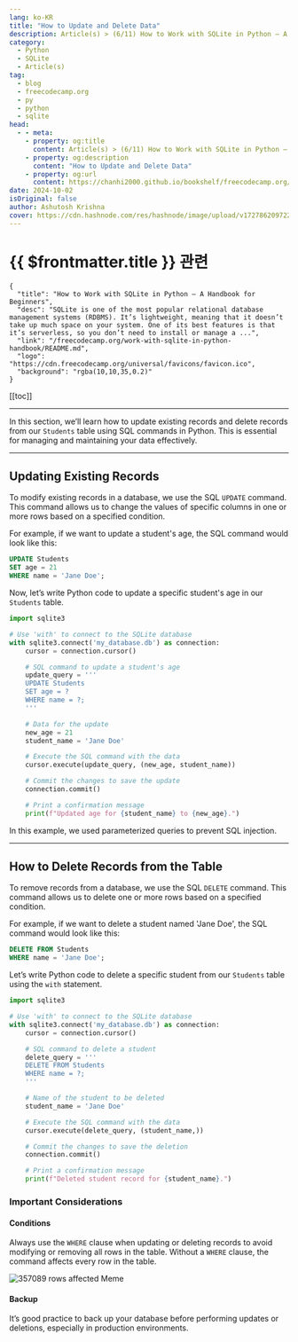 ```yaml
---
lang: ko-KR
title: "How to Update and Delete Data"
description: Article(s) > (6/11) How to Work with SQLite in Python – A Handbook for Beginners 
category:
  - Python
  - SQLite
  - Article(s)
tag:
  - blog
  - freecodecamp.org
  - py
  - python
  - sqlite
head:
  - - meta:
    - property: og:title
      content: Article(s) > (6/11) How to Work with SQLite in Python – A Handbook for Beginners
    - property: og:description
      content: "How to Update and Delete Data"
    - property: og:url
      content: https://chanhi2000.github.io/bookshelf/freecodecamp.org/how-to-update-and-delete-data.html
date: 2024-10-02
isOriginal: false
author: Ashutosh Krishna
cover: https://cdn.hashnode.com/res/hashnode/image/upload/v1727862097228/24433377-ebb8-49b5-b0ee-5736f629399d.png
---
```


# {{ $frontmatter.title }} 관련

```component VPCard
{
  "title": "How to Work with SQLite in Python – A Handbook for Beginners",
  "desc": "SQLite is one of the most popular relational database management systems (RDBMS). It’s lightweight, meaning that it doesn’t take up much space on your system. One of its best features is that it’s serverless, so you don’t need to install or manage a ...",
  "link": "/freecodecamp.org/work-with-sqlite-in-python-handbook/README.md",
  "logo": "https://cdn.freecodecamp.org/universal/favicons/favicon.ico",
  "background": "rgba(10,10,35,0.2)"
}
```

[[toc]]

---

<SiteInfo
  name="How to Work with SQLite in Python – A Handbook for Beginners"
  desc="SQLite is one of the most popular relational database management systems (RDBMS). It’s lightweight, meaning that it doesn’t take up much space on your system. One of its best features is that it’s serverless, so you don’t need to install or manage a ..."
  url="https://freecodecamp.org/news/work-with-sqlite-in-python-handbook/"
  logo="https://cdn.freecodecamp.org/universal/favicons/favicon.ico"
  preview="https://cdn.hashnode.com/res/hashnode/image/upload/v1727862097228/24433377-ebb8-49b5-b0ee-5736f629399d.png"/>

In this section, we’ll learn how to update existing records and delete records from our `Students` table using SQL commands in Python. This is essential for managing and maintaining your data effectively.

---

## Updating Existing Records

To modify existing records in a database, we use the SQL `UPDATE` command. This command allows us to change the values of specific columns in one or more rows based on a specified condition.

For example, if we want to update a student's age, the SQL command would look like this:

```sql
UPDATE Students 
SET age = 21 
WHERE name = 'Jane Doe';
```

Now, let’s write Python code to update a specific student's age in our `Students` table.

```py
import sqlite3

# Use 'with' to connect to the SQLite database
with sqlite3.connect('my_database.db') as connection:
    cursor = connection.cursor()

    # SQL command to update a student's age
    update_query = '''
    UPDATE Students 
    SET age = ? 
    WHERE name = ?;
    '''

    # Data for the update
    new_age = 21
    student_name = 'Jane Doe'

    # Execute the SQL command with the data
    cursor.execute(update_query, (new_age, student_name))

    # Commit the changes to save the update
    connection.commit()

    # Print a confirmation message
    print(f"Updated age for {student_name} to {new_age}.")
```

In this example, we used parameterized queries to prevent SQL injection.

---

## How to Delete Records from the Table

To remove records from a database, we use the SQL `DELETE` command. This command allows us to delete one or more rows based on a specified condition.

For example, if we want to delete a student named 'Jane Doe', the SQL command would look like this:

```sql
DELETE FROM Students 
WHERE name = 'Jane Doe';
```

Let’s write Python code to delete a specific student from our `Students` table using the `with` statement.

```py
import sqlite3

# Use 'with' to connect to the SQLite database
with sqlite3.connect('my_database.db') as connection:
    cursor = connection.cursor()

    # SQL command to delete a student
    delete_query = '''
    DELETE FROM Students 
    WHERE name = ?;
    '''

    # Name of the student to be deleted
    student_name = 'Jane Doe'

    # Execute the SQL command with the data
    cursor.execute(delete_query, (student_name,))

    # Commit the changes to save the deletion
    connection.commit()

    # Print a confirmation message
    print(f"Deleted student record for {student_name}.")
```

### Important Considerations

#### Conditions

Always use the `WHERE` clause when updating or deleting records to avoid modifying or removing all rows in the table. Without a `WHERE` clause, the command affects every row in the table.

![357089 rows affected Meme](https://cdn.hashnode.com/res/hashnode/image/upload/v1727519069500/f22be4cc-e75f-4492-af01-ed08f31361f3.jpeg)

#### Backup

It’s good practice to back up your database before performing updates or deletions, especially in production environments.